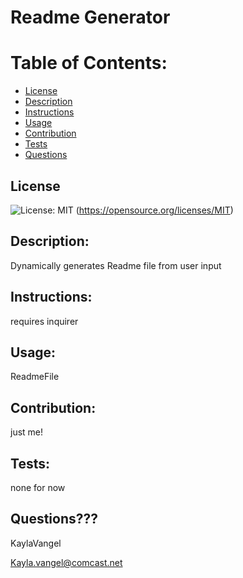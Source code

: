 
  # Readme Generator
  # Table of Contents:
  - [License](#license)
  - [Description](#description)
  - [Instructions](#instructions)
  - [Usage](#usage)
  - [Contribution](#contribution)
  - [Tests](#tests)
  - [Questions](#questions)
  ## License
  ![License: MIT](https://img.shields.io/badge/License-MIT-yellow.svg)
  (https://opensource.org/licenses/MIT)
  
  ## Description:
  Dynamically generates Readme file from user input
  ## Instructions:
  requires inquirer
  ## Usage:
  ReadmeFile
  ## Contribution:
  just me!
  ## Tests: 
  none for now
  ## Questions??? 
  KaylaVangel

  Kayla.vangel@comcast.net